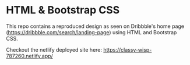 # HTML & Bootstrap CSS

This repo contains a reproduced design as seen on Dribbble's home page (https://dribbble.com/search/landing-page) using HTML and Bootstrap CSS.

Checkout the netlify deployed site here: https://classy-wisp-787260.netlify.app/ 

